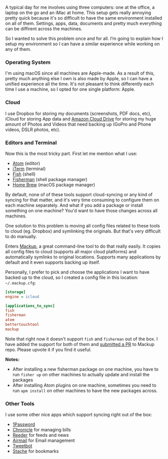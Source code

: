 <!--
author=sallar.kaboli
date=2016-06-23 22:45:00
title=Synced Setup for Development
description=A few tips and tricks about setting up a synced dev environment
headerImg=laptop.jpg
tags=development,tools,setup
-->
A typical day for me involves using three computers: one at the office, a laptop on the go and an iMac at home. This setup gets really annoying pretty quick because it's so difficult to have the same environment installed on all of them. Settings, apps, data, documents and pretty much everything can be diffirent across the machines.

So I wanted to solve this problem once and for all. I’m going to explain how I setup my environment so I can have a similar experience while working on any of them.

### Operating System
I'm using macOS since all machines are Apple-made. As a result of this, pretty much anything else I own is also made by Apple, so I can have a unified experience all the time. It's not pleasant to think differently each time I use a machine, so I opted for one single platform: Apple.

### Cloud
I use Dropbox for storing my documents (screenshots, PDF docs, etc), iCloud for storing App data and [Amazon Cloud Drive](https://www.amazon.com/clouddrive/home?ref_=cd_auth_home) for storing my huge amount of Photos and Videos that need backing up (GoPro and Phone videos, DSLR photos, etc).

### Editors and Terminal
Now this is the most tricky part. First let me mention what I use:

- [Atom](https://atom.io/) (editor)
- [iTerm](https://www.iterm2.com/) (terminal)
- [Fish](http://fish.sh/) (shell)
- [Fisherman](http://fisherman.sh/) (shell package manager)
- [Home Brew](http://brew.sh/) (macOS package manager)

By default, none of of these tools support cloud-syncing or any kind of syncing for that matter, and it's very time consuming to configure them on each machine separately. And what if you add a package or install something on one machine? You'd want to have those changes across all machines.

One solution to this problem is moving all config files related to these tools to cloud (eg. Dropbox) and symlinking the originals. But that's very difficult to do manually.

Enters [Mackup](https://github.com/lra/mackup), a great command-line tool to do that really easily. It copies all config files to cloud (supports all major cloud platforms) and automatically symlinks to original locations. Supports many applications by default and it even supports backing up itself.

Personally, I prefer to pick and choose the applications I want to have backed up to the cloud, so I created a config file in this location: `~/.mackup.cfg`:

```ini
[storage]
engine = icloud

[applications_to_sync]
fish
fisherman
atom
bettertouchtool
mackup
```

Note that right now it doesn't support `fish` and `fisherman` out of the box. I have added the support for both of them and [submitted a PR](https://github.com/lra/mackup/pull/812) to Mackup repo. Please upvote it if you find it useful.

**Notes:**
- After installing a new fisherman package on one machine, you have to run `fisher up` on other machines to actually update and install the packages
- After installing Atom plugins on one machine, sometimes you need to run `apm install` on other machines to have the new packages across.

### Other Tools
I use some other nice apps which support syncing right out of the box:

- [1Password](https://1password.com/)
- [Chronicle](http://chronicleapp.com/) for managing bills
- [Reeder](http://reederapp.com/) for feeds and news
- [Airmail](http://airmailapp.com/) for Email management
- [Tweetbot](http://tapbots.com/tweetbot/)
- [Stache](http://getstache.com/) for bookmarks
